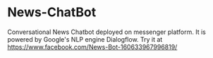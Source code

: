 # News-ChatBot
Conversational News Chatbot deployed on messenger platform. It is powered by Google's NLP engine Dialogflow.
Try it at https://www.facebook.com/News-Bot-160633967996819/
